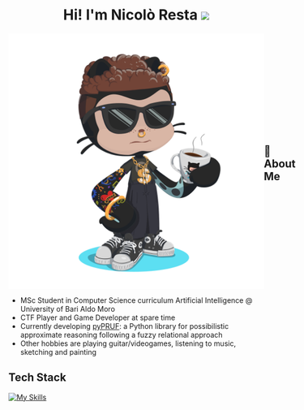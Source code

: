 <h1 align="center"> Hi! I'm Nicolò Resta <img src="https://media.giphy.com/media/hvRJCLFzcasrR4ia7z/giphy.gif" width="35"></h1>

<div style="display: flex; align-items: center;">
  <img src="https://github.com/ashkihotah/ashkihotah/blob/main/my_octocat.png">
  <h2>🚀 About Me</h2>
</div>

<ul>
  <li>MSc Student in Computer Science curriculum Artificial Intelligence @ University of Bari Aldo Moro</li>
  <li>CTF Player and Game Developer at spare time</li>
  <li>Currently developing <a href="https://github.com/ashkihotah/pyPRUF">pyPRUF</a>: a Python library for possibilistic approximate reasoning following a fuzzy relational approach</li>
  <li>Other hobbies are playing guitar/videogames, listening to music, sketching and painting</li>
</ul>

## Tech Stack
[![My Skills](https://skillicons.dev/icons?i=linux,kali,bash,powershell,c,cpp,cmake,java,mysql,py,pytorch,tensorflow,godot,matlab,php,html,javascript,processing,md,git,github,docker,vscode,neovim,vim,pycharm,sublime,idea,eclipse,latex)](https://skillicons.dev)

